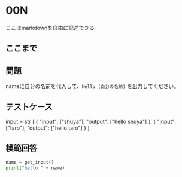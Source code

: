 # 00N

ここはmarkdownを自由に記述できる。

ここまで
---
## 問題

nameに自分の名前を代入して、`hello (自分の名前)` を出力してください。

## テストケース

input = str
[
	{
		"input": ["shuya"],
		"output": ["hello shuya"]
  	},
	{
		"input": ["taro"],
		"output": ["hello taro"]
	}
]


## 模範回答
```python
name = get_input()
print("hello " + name)
```